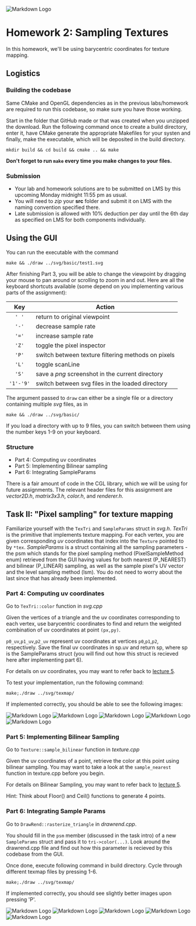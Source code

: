 
![Markdown Logo](./manual_images/bilinear.png)

# Homework 2: Sampling Textures

In this homework, we'll be using barycentric coordinates for texture mapping.

## Logistics

### Building the codebase

Same CMake and OpenGL dependencies as in the previous labs/homework are required to run this codebase, so make sure you have those working.

Start in the folder that GitHub made or that was created when you unzipped the download. Run the following command once to create a build directory, enter it, have CMake generate the appropriate Makefiles for your systen and finally, make the executable, which will be deposited in the build directory.
```
mkdir build && cd build && cmake .. && make
```    

**Don't forget to run ```make``` every time you make changes to your files.**


### Submission
* Your lab and homework solutions are to be submitted on LMS by this upcoming Monday midnight 11:55 pm as usual. 
* You will need to *zip* your **src** folder and submit it on LMS with the naming convention specified there.
* Late submission is allowed with 10% deduction per day until the 6th day as specified on LMS for both components individually.


## Using the GUI

You can run the executable with the command

    make && ./draw ../svg/basic/test1.svg

After finishing Part 3, you will be able to change the viewpoint by dragging your mouse to pan around or scrolling to zoom in and out. Here are all the keyboard shortcuts available (some depend on you implementing various parts of the assignment):

|Key | Action|
|:-----:|------|
|`' '`  | return to original viewpoint|
|`'-'`  | decrease sample rate|
|`'='` | increase sample rate|
|`'Z'` | toggle the pixel inspector|
|`'P'` | switch between texture filtering methods on pixels|
|`'L'` | toggle scanLine|
|`'S'` | save a *png* screenshot in the current directory|
| `'1'-'9'`  | switch between svg files in the loaded directory|

The argument passed to `draw` can either be a single file or a directory containing multiple *svg* files, as in

    make && ./draw ../svg/basic/

If you load a directory with up to 9 files, you can switch between them using the number keys 1-9 on your keyboard.

### Structure

* Part 4: Computing uv coordinates
* Part 5: Implementing Bilinear sampling
* Part 6: Integrating SampleParams

There is a fair amount of code in the CGL library, which we will be using for future assignments. The relevant header files for this assignment are *vector2D.h*, *matrix3x3.h*, *color.h*, and *renderer.h*.

## Task II: "Pixel sampling" for texture mapping

Familiarize yourself with the `TexTri` and `SampleParams` struct in *svg.h*. *TexTri* is the primitive that implements texture mapping. For each vertex, you are given corresponding *uv* coordinates that index into the `Texture` pointed to by `*tex`. *SampleParams* is a struct containing all the sampling parameters - the psm which stands for the pixel sampling method (PixelSampleMethod enum) retrieved from the GUI having values for both nearest (P_NEAREST) and bilinear (P_LINEAR) sampling, as well as the sample pixel's UV vector and the level sampling method (lsm). You do not need to worry about the last since that has already been implemented.

### Part 4: Computing uv coordinates

Go to `TexTri::color` function in *svg.cpp*

Given the vertices of a triangle and the uv coordinates corresponding to each vertex, use barycentric coordinates to find and return the weighted combination of uv coordinates at point `(px,py)`.

`p0_uv`,`p1_uv`,`p2_uv` represent uv coordinates at vertices `p0`,`p1`,`p2`, respectively. Save the final uv coordinates in sp.uv and return sp, where sp is the SampleParams struct (you will find out how this struct is recieved here after implementing part 6).

For details on uv coordinates, you may want to refer back to [lecture 5](https://lms.lums.edu.pk/access/content/group/65ee2e09-48ea-47aa-bfe8-f8cfa8e06a08/Lectures/CS452_CG_L5_TextureMapping1.pdf).

To test your implementation, run the following command:

   	make;./draw ../svg/texmap/

If implemented correctly, you should be able to see the following images:

![Markdown Logo](./manual_images/nearest5.png?raw=true)
![Markdown Logo](./manual_images/nearest2.png?raw=true)
![Markdown Logo](./manual_images/nearest3.png?raw=true)
![Markdown Logo](./manual_images/nearest1.png?raw=true)
![Markdown Logo](./manual_images/nearest4.png?raw=true)


### Part 5: Implementing Bilinear Sampling

Go to `Texture::sample_bilinear` function in *texture.cpp*

Given the uv coordinates of a point, retrieve the color at this point using bilinear sampling. You may want to take a look at the `sample_nearest` function in texture.cpp before you begin. 

For details on Bilinear Sampling, you may want to refer back to [lecture 5](https://lms.lums.edu.pk/access/content/group/65ee2e09-48ea-47aa-bfe8-f8cfa8e06a08/Lectures/CS452_CG_L5_TextureMapping1.pdf).

Hint: Think about Floor() and Ceil() functions to generate 4 points.

### Part 6: Integrating Sample Params

Go to `DrawRend::rasterize_triangle` in *drawrend.cpp*. 

You should fill in the `psm` member (discussed in the task intro) of a new `SampleParams` struct and pass it to `tri->color(...)`. Look around the drawrend.cpp file and find out how this parameter is recieved by this codebase from the GUI.

Once done, execute following command in build directory. Cycle through different texmap files by pressing 1-6.

    make;./draw ../svg/texmap/

If implemented correctly, you should see slightly better images upon pressing 'P'.

![Markdown Logo](./manual_images/bilinear.png?raw=true)
![Markdown Logo](./manual_images/bilinear2.png?raw=true)
![Markdown Logo](./manual_images/bilinear4.png?raw=true)
![Markdown Logo](./manual_images/bilinear1.png?raw=true)
![Markdown Logo](./manual_images/bilinear5.png?raw=true)




